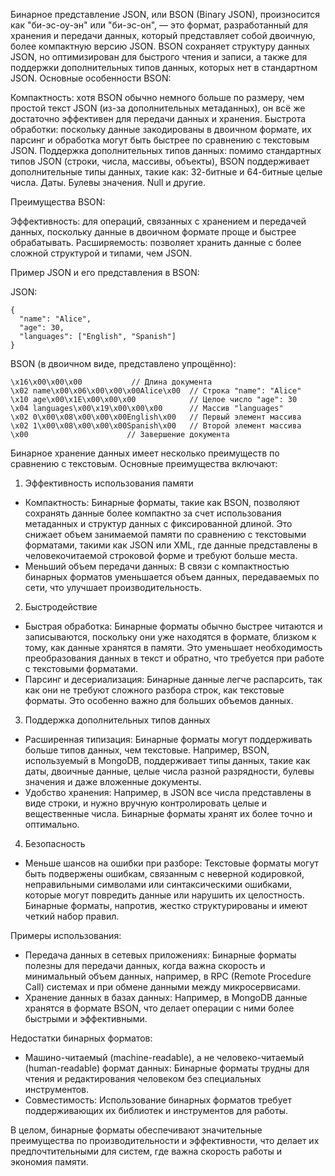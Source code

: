 Бинарное представление JSON, или BSON (Binary JSON), произносится как "би-эс-оу-эн" или "би-эс-он", — это формат, разработанный для хранения и передачи данных, который представляет собой двоичную, более компактную версию JSON. BSON сохраняет структуру данных JSON, но оптимизирован для быстрого чтения и записи, а также для поддержки дополнительных типов данных, которых нет в стандартном JSON.
Основные особенности BSON:

Компактность: хотя BSON обычно немного больше по размеру, чем простой текст JSON (из-за дополнительных метаданных), он всё же достаточно эффективен для передачи данных и хранения.
Быстрота обработки: поскольку данные закодированы в двоичном формате, их парсинг и обработка могут быть быстрее по сравнению с текстовым JSON.
Поддержка дополнительных типов данных: помимо стандартных типов JSON (строки, числа, массивы, объекты), BSON поддерживает дополнительные типы данных, такие как:
    32-битные и 64-битные целые числа.
    Даты.
    Булевы значения.
    Null и другие.

Преимущества BSON:

Эффективность: для операций, связанных с хранением и передачей данных, поскольку данные в двоичном формате проще и быстрее обрабатывать.
Расширяемость: позволяет хранить данные с более сложной структурой и типами, чем JSON.

Пример JSON и его представления в BSON:

JSON:
```
{
  "name": "Alice",
  "age": 30,
  "languages": ["English", "Spanish"]
}
```

BSON (в двоичном виде, представлено упрощённо):
```
\x16\x00\x00\x00           // Длина документа
\x02 name\x00\x06\x00\x00\x00Alice\x00  // Строка "name": "Alice"
\x10 age\x00\x1E\x00\x00\x00            // Целое число "age": 30
\x04 languages\x00\x19\x00\x00\x00      // Массив "languages"
\x02 0\x00\x08\x00\x00\x00English\x00   // Первый элемент массива
\x02 1\x00\x08\x00\x00\x00Spanish\x00   // Второй элемент массива
\x00                      // Завершение документа
```

Бинарное хранение данных имеет несколько преимуществ по сравнению с текстовым. Основные преимущества включают:
1. Эффективность использования памяти

- Компактность: Бинарные форматы, такие как BSON, позволяют сохранять данные более компактно за счет использования метаданных и структур данных с фиксированной длиной. Это снижает объем занимаемой памяти по сравнению с текстовыми форматами, такими как JSON или XML, где данные представлены в человекочитаемой строковой форме и требуют больше места.
- Меньший объем передачи данных: В связи с компактностью бинарных форматов уменьшается объем данных, передаваемых по сети, что улучшает производительность.

2. Быстродействие

- Быстрая обработка: Бинарные форматы обычно быстрее читаются и записываются, поскольку они уже находятся в формате, близком к тому, как данные хранятся в памяти. Это уменьшает необходимость преобразования данных в текст и обратно, что требуется при работе с текстовыми форматами.
- Парсинг и десериализация: Бинарные данные легче распарсить, так как они не требуют сложного разбора строк, как текстовые форматы. Это особенно важно для больших объемов данных.

3. Поддержка дополнительных типов данных

- Расширенная типизация: Бинарные форматы могут поддерживать больше типов данных, чем текстовые. Например, BSON, используемый в MongoDB, поддерживает типы данных, такие как даты, двоичные данные, целые числа разной разрядности, булевы значения и даже вложенные документы.
- Удобство хранения: Например, в JSON все числа представлены в виде строки, и нужно вручную контролировать целые и вещественные числа. Бинарные форматы хранят их более точно и оптимально.

4. Безопасность

- Mеньше шансов на ошибки при разборе: Текстовые форматы могут быть подвержены ошибкам, связанным с неверной кодировкой, неправильными символами или синтаксическими ошибками, которые могут повредить данные или нарушить их целостность. Бинарные форматы, напротив, жестко структурированы и имеют четкий набор правил.

Примеры использования:

- Передача данных в сетевых приложениях: Бинарные форматы полезны для передачи данных, когда важна скорость и минимальный объем данных, например, в RPC (Remote Procedure Call) системах и при обмене данными между микросервисами.
- Хранение данных в базах данных: Например, в MongoDB данные хранятся в формате BSON, что делает операции с ними более быстрыми и эффективными.

Недостатки бинарных форматов:

- Машино-читаемый (machine-readable), а не человеко-читаемый (human-readable) формат данных: Бинарные форматы трудны для чтения и редактирования человеком без специальных инструментов.
- Совместимость: Использование бинарных форматов требует поддерживающих их библиотек и инструментов для работы.

В целом, бинарные форматы обеспечивают значительные преимущества по производительности и эффективности, что делает их предпочтительными для систем, где важна скорость работы и экономия памяти.